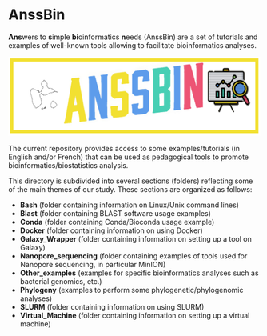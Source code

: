 # AnssBin
**Ans**wers to **s**imple **bi**oinformatics **n**eeds (AnssBin) are a set of tutorials and examples of well-known tools allowing to facilitate bioinformatics analyses. 

![Logo AnssBin](/AnssBin_logo.png)

The current repository provides access to some examples/tutorials (in English and/or French) that can be used as pedagogical tools to promote bioinformatics/biostatistics analysis.

This directory is subdivided into several sections (folders) reflecting some of the main themes of our study. These sections are organized as follows:
  - **Bash** (folder containing information on Linux/Unix command lines)
  - **Blast** (folder containing BLAST software usage examples)
  - **Conda** (folder containing Conda/Bioconda usage example)
  - **Docker** (folder containing information on using Docker)
  - **Galaxy_Wrapper** (folder containing information on setting up a tool on Galaxy)
  - **Nanopore_sequencing** (folder containing examples of tools used for Nanopore sequencing, in particular MinION)
  - **Other_examples** (examples for specific bioinformatics analyses such as bacterial genomics, etc.)
  - **Phylogeny** (examples to perform some phylogenetic/phylogenomic analyses)
  - **SLURM** (folder containing information on using SLURM)
  - **Virtual_Machine** (folder containing information on setting up a virtual machine)
